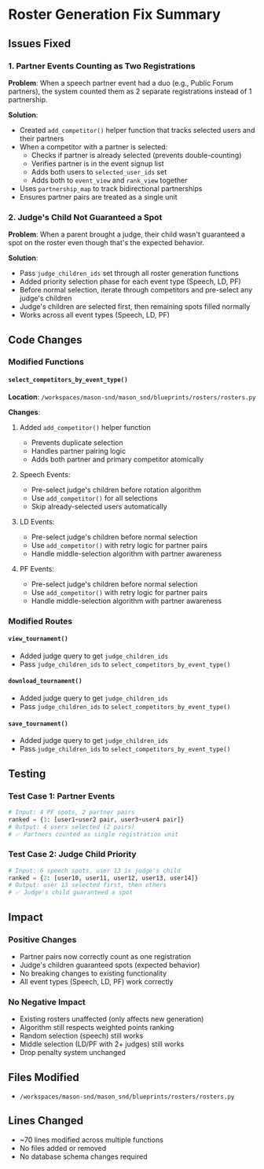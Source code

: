 # Roster Generation Fix Summary

## Issues Fixed

### 1. Partner Events Counting as Two Registrations
**Problem**: When a speech partner event had a duo (e.g., Public Forum partners), the system counted them as 2 separate registrations instead of 1 partnership.

**Solution**: 
- Created `add_competitor()` helper function that tracks selected users and their partners
- When a competitor with a partner is selected:
  - Checks if partner is already selected (prevents double-counting)
  - Verifies partner is in the event signup list
  - Adds both users to `selected_user_ids` set
  - Adds both to `event_view` and `rank_view` together
- Uses `partnership_map` to track bidirectional partnerships
- Ensures partner pairs are treated as a single unit

### 2. Judge's Child Not Guaranteed a Spot
**Problem**: When a parent brought a judge, their child wasn't guaranteed a spot on the roster even though that's the expected behavior.

**Solution**:
- Pass `judge_children_ids` set through all roster generation functions
- Added priority selection phase for each event type (Speech, LD, PF)
- Before normal selection, iterate through competitors and pre-select any judge's children
- Judge's children are selected first, then remaining spots filled normally
- Works across all event types (Speech, LD, PF)

## Code Changes

### Modified Functions

#### `select_competitors_by_event_type()`
**Location**: `/workspaces/mason-snd/mason_snd/blueprints/rosters/rosters.py`

**Changes**:
1. Added `add_competitor()` helper function
   - Prevents duplicate selection
   - Handles partner pairing logic
   - Adds both partner and primary competitor atomically

2. Speech Events:
   - Pre-select judge's children before rotation algorithm
   - Use `add_competitor()` for all selections
   - Skip already-selected users automatically

3. LD Events:
   - Pre-select judge's children before normal selection
   - Use `add_competitor()` with retry logic for partner pairs
   - Handle middle-selection algorithm with partner awareness

4. PF Events:
   - Pre-select judge's children before normal selection
   - Use `add_competitor()` with retry logic for partner pairs
   - Handle middle-selection algorithm with partner awareness

### Modified Routes

#### `view_tournament()`
- Added judge query to get `judge_children_ids`
- Pass `judge_children_ids` to `select_competitors_by_event_type()`

#### `download_tournament()`
- Added judge query to get `judge_children_ids`
- Pass `judge_children_ids` to `select_competitors_by_event_type()`

#### `save_tournament()`
- Added judge query to get `judge_children_ids`
- Pass `judge_children_ids` to `select_competitors_by_event_type()`

## Testing

### Test Case 1: Partner Events
```python
# Input: 4 PF spots, 2 partner pairs
ranked = {1: [user1+user2 pair, user3+user4 pair]}
# Output: 4 users selected (2 pairs)
# ✅ Partners counted as single registration unit
```

### Test Case 2: Judge Child Priority
```python
# Input: 6 speech spots, user 13 is judge's child
ranked = {2: [user10, user11, user12, user13, user14]}
# Output: user 13 selected first, then others
# ✅ Judge's child guaranteed a spot
```

## Impact

### Positive Changes
- Partner pairs now correctly count as one registration
- Judge's children guaranteed spots (expected behavior)
- No breaking changes to existing functionality
- All event types (Speech, LD, PF) work correctly

### No Negative Impact
- Existing rosters unaffected (only affects new generation)
- Algorithm still respects weighted points ranking
- Random selection (speech) still works
- Middle selection (LD/PF with 2+ judges) still works
- Drop penalty system unchanged

## Files Modified
- `/workspaces/mason-snd/mason_snd/blueprints/rosters/rosters.py`

## Lines Changed
- ~70 lines modified across multiple functions
- No files added or removed
- No database schema changes required
